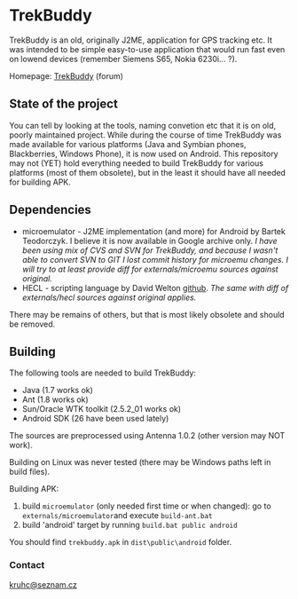 # TrekBuddy
TrekBuddy is an old, originally J2ME, application for GPS tracking etc. It was intended to be simple easy-to-use application that would run fast even on lowend devices (remember Siemens S65, Nokia 6230i... ?).

Homepage: [TrekBuddy](http://www.trekbuddy.net/forum/) (forum)

## State of the project
You can tell by looking at the tools, naming convetion etc that it is on old, poorly maintained project. While during the course of time TrekBuddy was made available for various platforms (Java and Symbian phones, Blackberries, Windows Phone), it is now used on Android. This repository may not (YET) hold everything needed to build TrekBuddy for various platforms (most of them obsolete), but in the least it should have all needed for building APK. 

## Dependencies
- microemulator - J2ME implementation (and more) for Android by Bartek Teodorczyk. I believe it is now available in Google archive only. _I have been using mix of CVS and SVN for TrekBuddy, and because I wasn't able to convert SVN to GIT I lost commit history for microemu changes. I will try to at least provide diff for externals/microemu sources against original._
- HECL - scripting language by David Welton [github](https://github.com/davidw/hecl). _The same with diff of externals/hecl sources against original applies._

There may be remains of others, but that is most likely obsolete and should be removed.

## Building
The following tools are needed to build TrekBuddy:
- Java (1.7 works ok)
- Ant (1.8 works ok)
- Sun/Oracle WTK toolkit (2.5.2_01 works ok) 
- Android SDK (26 have been used lately)

The sources are preprocessed using Antenna 1.0.2 (other version may NOT work).

Building on Linux was never tested (there may be Windows paths left in build files).

Building APK:
1. build `microemulator` (only needed first time or when changed): go to `externals/microemulator`and execute `build-ant.bat`
2. build 'android' target by running `build.bat public android`  

You should find `trekbuddy.apk` in `dist\public\android` folder.

### Contact
kruhc@seznam.cz
